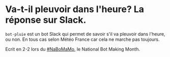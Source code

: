 # Va-t-il pleuvoir dans l'heure? La réponse sur Slack.

`bot-pluie` est un bot Slack qui permet de savoir s'il va pleuvoir dans l'heure,
ou non. En tous cas selon Météo France car cela ne marche pas toujours.

Ecrit en 2-2 lors du [#NaBoMaMo](https://tullyhansen.github.io/NaBoMaMo/), le
National Bot Making Month.
